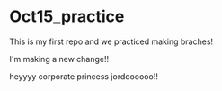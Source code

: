 # Oct15_practice

This is my first repo and we practiced making braches! 

I'm making a new change!!

heyyyy corporate princess jordoooooo!! 
